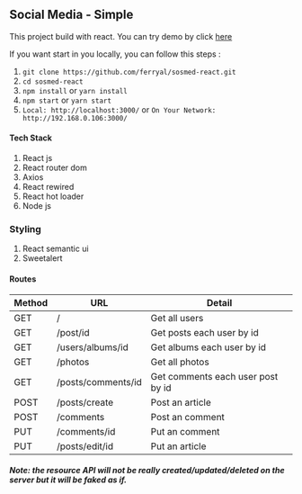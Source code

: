 
## Social Media - Simple

This project build with react. You can try demo by click [here](https://sosmedku.netlify.com/)

If you want start in you locally, you can follow this steps :
1. ``` git clone https://github.com/ferryal/sosmed-react.git ```
2. ``` cd sosmed-react ```
3. ``` npm install ``` or ``` yarn install ```
4. ``` npm start ``` or ``` yarn start ```
5. ``` Local: http://localhost:3000/ ``` or ``` On Your Network:  http://192.168.0.106:3000/ ```


#### Tech Stack
1. React js
2. React router dom
3. Axios
4. React rewired
5. React hot loader
6. Node js

### Styling
1. React semantic ui
2. Sweetalert

#### Routes
Method | URL | Detail
-------|-----|-------
GET | / | Get all users
GET | /post/id | Get posts each user by id
GET | /users/albums/id   |  Get albums each user by id
GET | /photos | Get all photos
GET | /posts/comments/id | Get comments each user post by id
POST | /posts/create | Post an article
POST | /comments| Post an comment
PUT | /comments/id | Put an comment
PUT | /posts/edit/id | Put an article

##### Note: the resource API will not be really created/updated/deleted on the server but it will be faked as if.
